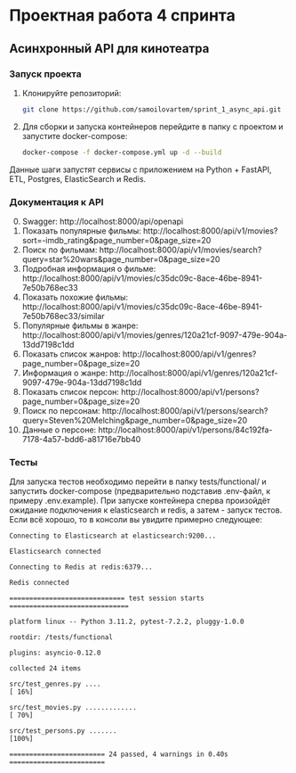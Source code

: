 # Проектная работа 4 спринта
## Асинхронный API для кинотеатра

### Запуск проекта

1. Клонируйте репозиторий:

    ```sh
    git clone https://github.com/samoilovartem/sprint_1_async_api.git
    ```

2. Для сборки и запуска контейнеров перейдите в папку с проектом и запустите docker-compose:

    ```sh
    docker-compose -f docker-compose.yml up -d --build
    ```
Данные шаги запустят сервисы с приложением на Python + FastAPI, ETL, Postgres, ElasticSearch и Redis.


### Документация к API

0. Swagger: http://localhost:8000/api/openapi
1. Показать популярные фильмы: http://localhost:8000/api/v1/movies?sort=-imdb_rating&page_number=0&page_size=20
2. Поиск по фильмам: http://localhost:8000/api/v1/movies/search?query=star%20wars&page_number=0&page_size=20
3. Подробная информация о фильме: http://localhost:8000/api/v1/movies/c35dc09c-8ace-46be-8941-7e50b768ec33
4. Показать похожие фильмы: http://localhost:8000/api/v1/movies/c35dc09c-8ace-46be-8941-7e50b768ec33/similar
5. Популярные фильмы в жанре: http://localhost:8000/api/v1/movies/genres/120a21cf-9097-479e-904a-13dd7198c1dd
6. Показать список жанров: http://localhost:8000/api/v1/genres?page_number=0&page_size=20
7. Информация о жанре: http://localhost:8000/api/v1/genres/120a21cf-9097-479e-904a-13dd7198c1dd
8. Показать список персон: http://localhost:8000/api/v1/persons?page_number=0&page_size=20
9. Поиск по персонам: http://localhost:8000/api/v1/persons/search?query=Steven%20Melching&page_number=0&page_size=20
10. Данные о персоне: http://localhost:8000/api/v1/persons/84c192fa-7178-4a57-bdd6-a81716e7bb40


### Тесты

Для запуска тестов необходимо перейти в папку tests/functional/ и запустить docker-compose (предварительно подставив .env-файл, к примеру .env.example).
При запуске контейнера сперва произойдёт ожидание подключения к elasticsearch и redis, а затем - запуск тестов.
Если всё хорошо, то в консоли вы увидите примерно следующее:

`Connecting to Elasticsearch at elasticsearch:9200...`

`Elasticsearch connected`

`Connecting to Redis at redis:6379...`

`Redis connected`

`============================= test session starts ==============================`

`platform linux -- Python 3.11.2, pytest-7.2.2, pluggy-1.0.0`

`rootdir: /tests/functional`

`plugins: asyncio-0.12.0`

`collected 24 items`

`src/test_genres.py ....                                                  [ 16%]`

`src/test_movies.py .............                                         [ 70%]`

`src/test_persons.py .......                                              [100%]`

`======================== 24 passed, 4 warnings in 0.40s ========================`
